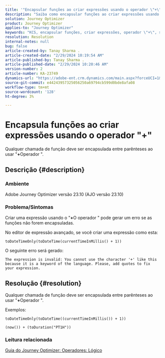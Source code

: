 ```yaml
---
title: '"Encapsular funções ao criar expressões usando o operador \"+\"'
description: "Saiba como encapsular funções ao criar expressões usando o operador \"+\" evita erros na versão 23.10 do Adobe Journey Optimizer."
solution: Journey Optimizer
product: Journey Optimizer
applies-to: "Journey Optimizer"
keywords: "KCS, encapsular funções, criar expressões, operador \"+\", solução de problemas, AJO versão 23.10, Adobe Journey Optimizer versão 23.10"
resolution: Resolution
internal-notes: null
bug: false
article-created-by: Tanay Sharma .
article-created-date: "2/29/2024 10:19:54 AM"
article-published-by: Tanay Sharma .
article-published-date: "2/29/2024 10:20:46 AM"
version-number: 2
article-number: KA-23749
dynamics-url: "https://adobe-ent.crm.dynamics.com/main.aspx?forceUCI=1&pagetype=entityrecord&etn=knowledgearticle&id=18ffcf12-ecd6-ee11-9078-00224804dfb5"
source-git-commit: e44243957325056250a69794cb599d0bde8afa08
workflow-type: tm+mt
source-wordcount: '128'
ht-degree: 3%

---
```


# Encapsula funções ao criar expressões usando o operador &quot;+&quot;


Qualquer chamada de função deve ser encapsulada entre parênteses ao usar &quot;<b>+</b>Operador &quot;.

## Descrição {#description}


### Ambiente

Adobe Journey Optimizer versão 23.10 (AJO versão 23.10)

### Problema/Sintomas

Criar uma expressão usando o &quot;<b>+</b>O operador &quot; pode gerar um erro se as funções não forem encapsuladas.

No editor de expressão avançado, se você criar uma expressão como esta:


```
toDateTimeOnly(toDateTime(currentTimeInMillis() + 1))
```


O seguinte erro será gerado:


```
The expression is invalid: You cannot use the character '+' like this because it is a keyword of the language. Please, add quotes to fix your expression.
```



## Resolução {#resolution}


Qualquer chamada de função deve ser encapsulada entre parênteses ao usar &quot;<b>+</b>Operador &quot;.

Exemplos:


```
toDateTimeOnly(toDateTime((currentTimeInMillis()) + 1))
```



```
(now()) + (toDuration("PT1H"))
```


### Leitura relacionada

[Guia do Journey Optimizer: Operadores: Lógico](https://experienceleague.adobe.com/docs/journey-optimizer/using/orchestrate-journeys/building-advanced-conditions-journeys/syntax/operators.html#%2B-2)
